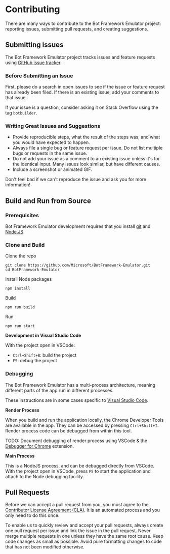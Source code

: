# Contributing

There are many ways to contribute to the Bot Framework Emulator project: reporting issues, submitting pull requests, and creating suggestions.

## Submitting issues

The Bot Framework Emulator project tracks issues and feature requests using [GitHub issue tracker](https://github.com/BotBuilder-Emulator/issues).

### Before Submitting an Issue

First, please do a search in open issues to see if the issue or feature request has already been filed. If there is an existing issue, add your comments to that issue.

If your issue is a question, consider asking it on Stack Overflow using the tag `botbuilder`.

### Writing Great Issues and Suggestions
* Provide reproducible steps, what the result of the steps was, and what you would have expected to happen.
* Always file a single bug or feature request per issue. Do not list multiple bugs or requests in the same issue.
* Do not add your issue as a comment to an existing issue unless it's for the identical input. Many issues look similar, but have different causes.
* Include a screenshot or animated GIF.

Don't feel bad if we can't reproduce the issue and ask you for more information!

## Build and Run from Source

### Prerequisites
Bot Framework Emulator development requires that you install [git](https://git-scm.com) and [Node.JS](https://nodejs.org/).

### Clone and Build
Clone the repo
```
git clone https://github.com/Microsoft/BotFramework-Emulator.git
cd BotFramework-Emulator
```

Install Node packages
```
npm install
```

Build
```
npm run build
```

Run
```
npm run start
```

**Development in Visual Studio Code**

With the project open in VSCode:

* `Ctrl+Shift+B`: build the project
* `F5`: debug the project

### Debugging
The Bot Framework Emulator has a multi-process architecture, meaning different parts of the app run in different processes.

These instructions are in some cases specific to [Visual Studio Code](https://code.visualstudio.com).

**Render Process**

When you build and run the application locally, the Chrome Developer Tools are available in the app. They can be accessed by pressing `Ctrl+Shift+I`. Render process code can be debugged from within this tool.

TODO: Document debugging of render process using VSCode & the [Debugger for Chrome](https://marketplace.visualstudio.com/items/msjsdiag.debugger-for-chrome) extension.

**Main Process**

This is a NodeJS process, and can be debugged directly from VSCode. With the project open in VSCode, press `F5` to start the application and attach to the Node debugging facility.

## Pull Requests

Before we can accept a pull request from you, you must agree to the [Contributor License Agreement (CLA)](https://github.com/BotFramework-Emulator/wiki/Contributor-License-Agreement). It is an automated process and you only need to do this once.

To enable us to quickly review and accept your pull requests, always create one pull request per issue and link the issue in the pull request. Never merge multiple requests in one unless they have the same root cause. Keep code changes as small as possible. Avoid pure formatting changes to code that has not been modified otherwise.
